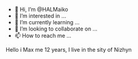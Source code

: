 - 👋 Hi, I’m @HALMaiko
- 👀 I’m interested in ...
- 🌱 I’m currently learning ...
- 💞️ I’m looking to collaborate on ...
- 📫 How to reach me ...

<!---
HALMaiko/HALMaiko is a ✨ special ✨ repository because its `README.md` (this file) appears on your GitHub profile.
You can click the Preview link to take a look at your changes.
---> Hello i Max me 12 years, I live in the sity of Nizhyn

